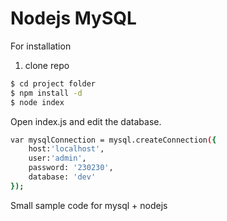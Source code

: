 # Nodejs MySQL
For installation
1) clone repo
```sh
$ cd project folder
$ npm install -d
$ node index
```
 Open index.js and edit the database.
```sh
var mysqlConnection = mysql.createConnection({
	host:'localhost',
	user:'admin',
	password: '230230',
	database: 'dev'
});
```
Small sample code for mysql + nodejs

